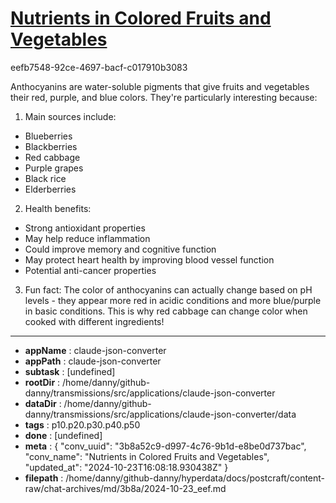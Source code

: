 # [Nutrients in Colored Fruits and Vegetables](https://claude.ai/chat/3b8a52c9-d997-4c76-9b1d-e8be0d737bac)

eefb7548-92ce-4697-bacf-c017910b3083

 Anthocyanins are water-soluble pigments that give fruits and vegetables their red, purple, and blue colors. They're particularly interesting because:

1. Main sources include:
- Blueberries
- Blackberries
- Red cabbage
- Purple grapes
- Black rice
- Elderberries

2. Health benefits:
- Strong antioxidant properties
- May help reduce inflammation
- Could improve memory and cognitive function
- May protect heart health by improving blood vessel function
- Potential anti-cancer properties

3. Fun fact: The color of anthocyanins can actually change based on pH levels - they appear more red in acidic conditions and more blue/purple in basic conditions. This is why red cabbage can change color when cooked with different ingredients!

---

* **appName** : claude-json-converter
* **appPath** : claude-json-converter
* **subtask** : [undefined]
* **rootDir** : /home/danny/github-danny/transmissions/src/applications/claude-json-converter
* **dataDir** : /home/danny/github-danny/transmissions/src/applications/claude-json-converter/data
* **tags** : p10.p20.p30.p40.p50
* **done** : [undefined]
* **meta** : {
  "conv_uuid": "3b8a52c9-d997-4c76-9b1d-e8be0d737bac",
  "conv_name": "Nutrients in Colored Fruits and Vegetables",
  "updated_at": "2024-10-23T16:08:18.930438Z"
}
* **filepath** : /home/danny/github-danny/hyperdata/docs/postcraft/content-raw/chat-archives/md/3b8a/2024-10-23_eef.md